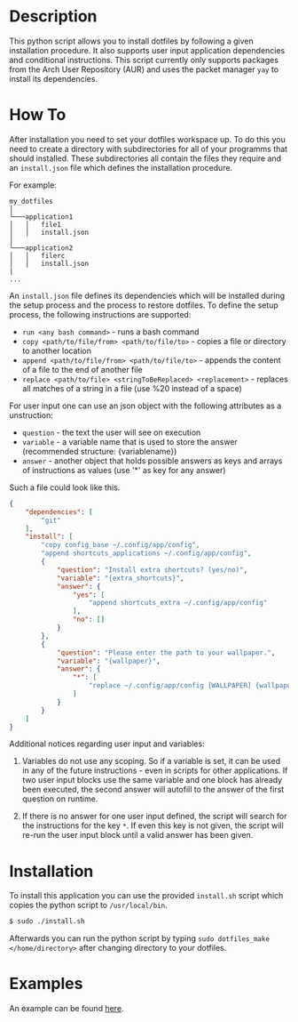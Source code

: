 # Description
This python script allows you to install dotfiles by following a given installation procedure.
It also supports user input application dependencies and conditional instructions.
This script currently only supports packages from the Arch User Repository (AUR) and uses the packet manager `yay` to install its dependencies. 

# How To
After installation you need to set your dotfiles workspace up.
To do this you need to create a directory with subdirectories for all of your programms that should installed.
These subdirectories all contain the files they require and an `install.json` file which defines the installation procedure.

For example:
```
my_dotfiles
│   
└───application1
│   │   file1
│   │   install.json
│
└───application2
│   │   filerc
│   │   install.json
|
...
```
An `install.json` file defines its dependencies which will be installed during the setup process and the process to restore dotfiles.
To define the setup process, the following instructions are supported:
- `run <any bash command>` - runs a bash command
- `copy <path/to/file/from> <path/to/file/to>` - copies a file or directory to another location
- `append <path/to/file/from> <path/to/file/to>` - appends the content of a file to the end of another file
- `replace <path/to/file> <stringToBeReplaced> <replacement>` - replaces all matches of a string in a file (use %20 instead of a space)

For user input one can use an json object with the following attributes as a unstruction:
- `question` - the text the user will see on execution
- `variable` - a variable name that is used to store the answer (recommended structure: {variablename})
- `answer` - another object that holds possible answers as keys and arrays of instructions as values (use '*' as key for any answer)

Such a file could look like this.
```json
{
    "dependencies": [
        "git"
    ],
    "install": [
        "copy config_base ~/.config/app/config",
        "append shortcuts_applications ~/.config/app/config",
        {
            "question": "Install extra shortcuts? (yes/no)",
            "variable": "{extra_shortcuts}",
            "answer": {
                "yes": [
                    "append shortcuts_extra ~/.config/app/config"
                ],
                "no": []
            }
        },
        {
            "question": "Please enter the path to your wallpaper.",
            "variable": "{wallpaper}",
            "answer": {
                "*": [
                    "replace ~/.config/app/config [WALLPAPER] {wallpaper}"
                ]
            }
        }
    ]
}
```

Additional notices regarding user input and variables:

1. Variables do not use any scoping. So if a variable is set, it can be used in any of the future instructions - even in scripts for other applications. If two user input blocks use the same variable and one block has already been executed, the second answer will autofill to the answer of the first question on runtime.

2. If there is no answer for one user input defined, the script will search for the instructions for the key `*`. If even this key is not given, the script will re-run the user input block until a valid answer has been given.

# Installation
To install this application you can use the provided `install.sh` script which copies the python script to `/usr/local/bin`.
```bash
$ sudo ./install.sh
```
Afterwards you can run the python script by typing `sudo dotfiles_make </home/directory>` after changing directory to your dotfiles.

# Examples
An example can be found [here](https://github.com/mklpiening/dotfiles).